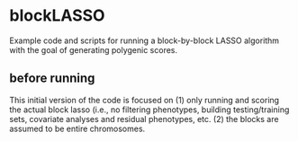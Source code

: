 # blockLASSO
Example code and scripts for running a block-by-block LASSO algorithm with the goal of generating polygenic scores.

## before running
This initial version of the code is focused on
(1) only running and scoring the actual block lasso (i.e., no filtering phenotypes, building testing/training sets, covariate analyses and residual phenotypes, etc.
(2) the blocks are assumed to be entire chromosomes.

